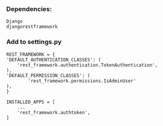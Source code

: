### Dependencies:

    Django
    djangorestframework

### Add to settings.py

    REST_FRAMEWORK = {
    'DEFAULT_AUTHENTICATION_CLASSES': (
        'rest_framework.authentication.TokenAuthentication',
    ),
    'DEFAULT_PERMISSION_CLASSES': (
            'rest_framework.permissions.IsAdminUser'
    ),
    }

    INSTALLED_APPS = [
        ...
        'rest_framework.authtoken',
    ]